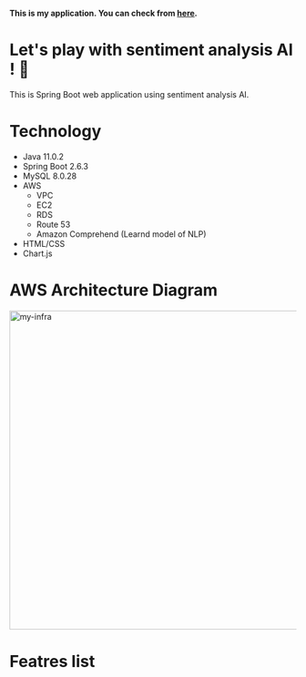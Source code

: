 **This is my application. You can check from [here](http://sentiment-app.com:8080/play).**
# Let's play with sentiment analysis AI ! 🧠
This is Spring Boot web application using sentiment analysis AI.

# Technology
- Java 11.0.2
- Spring Boot 2.6.3
- MySQL 8.0.28
- AWS
  - VPC
  - EC2
  - RDS
  - Route 53
  - Amazon Comprehend (Learnd model of NLP)
- HTML/CSS
- Chart.js

# AWS Architecture Diagram

<img width="560" alt="my-infra" src="https://user-images.githubusercontent.com/100463080/169912654-d519a0c3-98e5-47f8-9071-b6241686d974.png">

# Featres list

